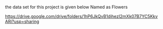 the data set for this project is given below 
Named as Flowers

https://drive.google.com/drive/folders/1hP6JkQvB1dihezI2mXk07B7YC5KkvARi?usp=sharing

